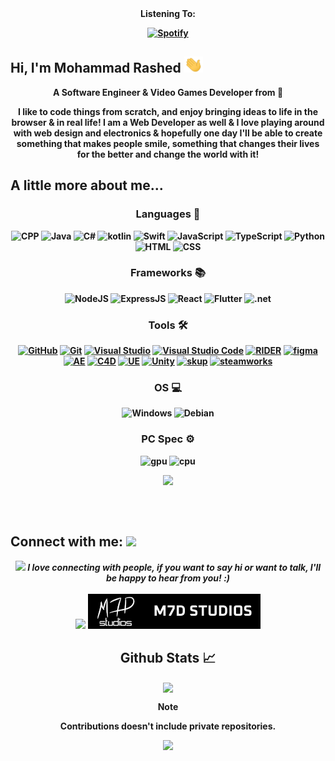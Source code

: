 <div align="center">
<B> Listening To:

[![Spotify](https://novatorem-m7d2.vercel.app/api/spotify)](https://open.spotify.com)

</div>

<h2> Hi, I'm Mohammad Rashed <img src="https://raw.githubusercontent.com/ABSphreak/ABSphreak/master/gifs/Hi.gif" height="26px" width="30px"></h2> 
<div align="center">A Software Engineer & Video Games Developer from 🍁
<!-- <img align='right' src='https://octodex.github.com/images/daftpunktocat-thomas.gif' width='200"'> -->

I like to code things from scratch, and enjoy bringing ideas to life in the browser & in real life! I am a Web Developer as well & I love playing around with web design and electronics & hopefully one day I'll be able to create something that makes people smile, something that changes their lives for the better and change the world with it!

</div>

## A little more about me...

<h3  align="center">Languages 🗿</h3>
<p align="center">
<img alt="CPP" src="https://img.shields.io/badge/C%2B%2B-00599C?style=for-the-badge&logo=c%2B%2B&logoColor=white" />
<img alt="Java" src="https://img.shields.io/badge/Java-FFFFFF?logo=openjdk&logoColor=black&style=for-the-badge" />
<img alt="C#" src="https://img.shields.io/badge/C%23-800080?style=for-the-badge&logo=c-sharp&logoColor=white" />
<img alt="kotlin" src="https://img.shields.io/badge/Kotlin-7F52FF?style=for-the-badge&logo=Kotlin&logoColor=white" />
<img alt="Swift" src="https://img.shields.io/badge/Swift-F05138?style=for-the-badge&logo=Swift&logoColor=white" />
<img alt="JavaScript" src="https://img.shields.io/badge/JavaScript-F7DF1E?logo=javascript&logoColor=black&style=for-the-badge" />
<img alt="TypeScript" src="https://img.shields.io/badge/TypeScript-3178C6?logo=typescript&logoColor=white&style=for-the-badge" />
<img alt="Python" src="https://img.shields.io/badge/Python-3776AB?logo=python&logoColor=white&style=for-the-badge" />
<img alt="HTML" src="https://img.shields.io/badge/HTML-E34F26?logo=html5&logoColor=white&style=for-the-badge" />
<img alt="CSS" src="https://img.shields.io/badge/CSS-1572B6?logo=css3&logoColor=white&style=for-the-badge" />
</p>
<h3  align="center">Frameworks 📚</h3>
<p align="center">
<img alt="NodeJS" src="https://img.shields.io/badge/Node.js-339933?logo=node.js&logoColor=white&style=for-the-badge" />
<img alt="ExpressJS" src="https://img.shields.io/badge/ExpressJS-000000?logo=express&logoColor=white&style=for-the-badge" />
<img alt="React" src="https://img.shields.io/badge/React-20232A?style=for-the-badge&logo=react&logoColor=61DAFB" />
<img alt="Flutter" src="https://img.shields.io/badge/Flutter-02569B?style=for-the-badge&logo=Flutter&logoColor=61DAFB" />
<img alt=".net" src="https://img.shields.io/badge/.NET-5C2D91?style=for-the-badge&logo=.net&logoColor=white" />
</p>
<h3 align="center">Tools 🛠️</h3>
<p align="center">
	<a href="https://github.com/m7d2"><img alt="GitHub" src="https://img.shields.io/badge/GitHub-100000?style=for-the-badge&logo=github&logoColor=white" /></a>
	<a href="https://git-scm.com/"><img alt="Git" src="https://img.shields.io/badge/Git-F05032?logo=git&logoColor=white&style=for-the-badge" /></a>
  	<a href="https://visualstudio.microsoft.com/"><img alt="Visual Studio" src="https://img.shields.io/badge/Visual Studio-5C2D91?logo=visual+studio&logoColor=white&style=for-the-badge" /></a>
	<a href="https://code.visualstudio.com/"><img alt="Visual Studio Code" src="https://img.shields.io/badge/Visual Studio Code-007ACC?logo=visual+studio+code&logoColor=white&style=for-the-badge" /></a>
	<a href="https://www.jetbrains.com/rider/"><img alt="RIDER" src="https://img.shields.io/badge/Rider-000000?style=for-the-badge&logo=Rider&logoColor=white" /></a>
	<a href="https://www.figma.com/"><img alt="figma" src="https://img.shields.io/badge/Figma-F24E1E?style=for-the-badge&logo=figma&logoColor=white" /></a>
<!-- 	<img alt="AE" src="https://img.shields.io/badge/Adobe%20after%20affects-9a99ff?style=for-the-badge&logo=Adobe%20after%20effects&logoColor=00005a" /> -->
	<a href="https://www.adobe.com/ca/products/aftereffects.html"><img alt="AE" src="https://img.shields.io/badge/Adobe%20after%20affects-00005a?style=for-the-badge&logo=Adobe%20after%20effects&logoColor=9a99ff" /></a>
	<a href="https://www.maxon.net/en/cinema-4d"><img alt="C4D" src="https://img.shields.io/badge/maxon%20cinema%204d-011A6A?style=for-the-badge&logo=cinema4d&logoColor=white" /></a>
	<a href="https://www.unrealengine.com/en-US"><img alt="UE" src="https://img.shields.io/badge/unrealengine-%23000000.svg?style=for-the-badge&logo=unrealengine&logoColor=white" /></a>
	<a href="https://unity.com/"><img alt="Unity" src="https://img.shields.io/badge/Unity-100000?style=for-the-badge&logo=unity&logoColor=white" /></a>
	<a href="https://www.sketchup.com/"><img alt="skup" src="https://img.shields.io/badge/SketchUp-005F9E?style=for-the-badge&logo=SketchUp&logoColor=white" /></a>
	<a href="https://partner.steamgames.com/"><img alt="steamworks" src="https://img.shields.io/badge/Steamworks-1E1E1E?style=for-the-badge&logo=steam&logoColor=white" /></a>
</p>

<h3 align="center">OS 💻</h3>
<p align="center">
  <img alt="Windows" src="https://img.shields.io/badge/Windows-0078D6?logo=windows&logoColor=white&style=for-the-badge" />
  <img alt="Debian" src="https://img.shields.io/badge/Debian-A81D33?style=for-the-badge&logo=debian&logoColor=white" />
</p>

<h3 align="center">PC Spec ⚙️</h3>
<p align="center">
	<img alt="gpu" src="https://img.shields.io/badge/NVIDIA-RTX%203070-76B900?style=for-the-badge&logo=nvidia&logoColor=white" />
	<img alt="cpu" src="https://img.shields.io/badge/AMD-Ryzen_7_5800X-ED1C24?style=for-the-badge&logo=amd&logoColor=white" />
	
</p>
<p align="center">
   
   <img src="https://github-readme-streak-stats.herokuapp.com?user=m7d2&theme=neon-dark"/>

</p>

## Connect with me: <img src="https://user-images.githubusercontent.com/53649201/99296951-8ef68900-286d-11eb-9bf3-fdb6cf13b585.gif" height="32px" style="padding-top: 50px;">

<div align="center"><img src="https://media.giphy.com/media/LnQjpWaON8nhr21vNW/giphy.gif" width="60"> <em><b>I love connecting with people,</b> if you want to say <b>hi or want to talk, I'll be happy to hear from you!</b> :)</em></div>
<br>
<div align="center">
<a href="https://www.linkedin.com/in/mohammad-rashed"><img src="https://img.shields.io/badge/Mohammad%20Rashed-0077B5?style=for-the-badge&logo=linkedin&logoColor=white" /></a>
<a href="https://m7dstudios.com"><img src="./logo.svg" /></a>

<br />
	
<h2>Github Stats 📈</h2>

<p align="center">
  <img align="center" height= "180px" src="https://github-readme-stats-m7d2.vercel.app/api?username=m7d2&show_icons=true&title_color=ff0066&icon_color=bb2acf&text_color=00ffff&bg_color=00001a&count_private=true" />

</p>

> [!NOTE]
> Contributions doesn't include private repositories.

<!--   <img height= "180px" src="https://github-readme-stats.vercel.app/api/top-langs/?username=m7d2&title_color=ff0066&icon_color=bb2acf&text_color=00ffff&bg_color=00001a&layout=compact&hide=css" /> -->
<!-- <details align="center">
  <summary>GitHub Activity Graph 📈</summary>
<p align="center">
  <img src="https://activity-graph.herokuapp.com/graph?username=m7d2&theme=xcode" />
</p>
</details> -->
<!--
<details align="center">
  <summary>GitHub Trophies 🏆</summary>
<p align="center">
  <a href="https://github.com/ryo-ma/github-profile-trophy" target="_blank">
    <img src="https://hacked-github-stat-trophies.vercel.app/?username=m7d2&column=4&margin-w=5&margin-h=5&rank=SECRET,SSS,SS,S,AAA,AA,A,B,C,UNKNOWN&theme=darkhub"/>
  </a>
</p>
</details> -->

<p align="center"><code><img height="20" src="https://komarev.com/ghpvc/?username=m7d2&color=blue"></code></p>
